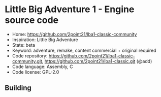 # Little Big Adventure 1 - Engine source code

- Home: https://github.com/2point21/lba1-classic-community
- Inspiration: Little Big Adventure
- State: beta
- Keyword: adventure, remake, content commercial + original required
- Code repository: https://github.com/2point21/lba1-classic-community.git, https://github.com/2point21/lba1-classic.git (@add)
- Code language: Assembly, C
- Code license: GPL-2.0

## Building

